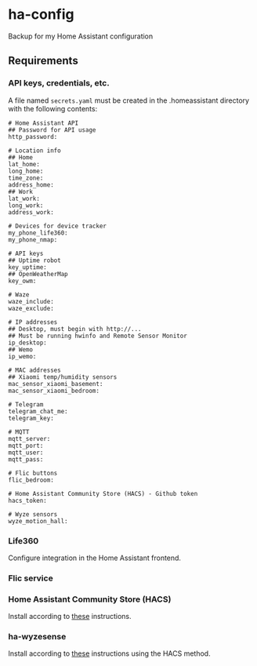 # ha-config
Backup for my Home Assistant configuration

## Requirements
### API keys, credentials, etc.
A file named `secrets.yaml` must be created in the .homeassistant directory with the following contents:

```
# Home Assistant API
## Password for API usage
http_password:

# Location info
## Home
lat_home:
long_home:
time_zone:
address_home:
## Work
lat_work:
long_work:
address_work:

# Devices for device tracker
my_phone_life360:
my_phone_nmap:

# API keys
## Uptime robot
key_uptime:
## OpenWeatherMap
key_owm:

# Waze
waze_include:
waze_exclude:

# IP addresses
## Desktop, must begin with http://...
## Must be running hwinfo and Remote Sensor Monitor
ip_desktop:
## Wemo
ip_wemo:

# MAC addresses
## Xiaomi temp/humidity sensors
mac_sensor_xiaomi_basement:
mac_sensor_xiaomi_bedroom:

# Telegram
telegram_chat_me:
telegram_key:

# MQTT
mqtt_server:
mqtt_port:
mqtt_user:
mqtt_pass:

# Flic buttons
flic_bedroom:

# Home Assistant Community Store (HACS) - Github token
hacs_token:

# Wyze sensors
wyze_motion_hall:

```
### Life360
Configure integration in the Home Assistant frontend.

### Flic service

### Home Assistant Community Store (HACS)
Install according to [these](https://custom-components.github.io/hacs/installation/manual/) instructions.

### ha-wyzesense
Install according to [these](https://github.com/kevinvincent/ha-wyzesense) instructions using the HACS method.

